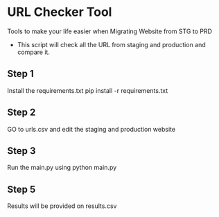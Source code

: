 # URL Checker Tool
Tools to make your life easier when Migrating Website from STG to PRD

- This script will check all the URL from staging and production and compare it.

## Step 1
Install the requirements.txt
pip install -r requirements.txt

## Step 2
GO to urls.csv and edit the staging and production website

## Step 3
Run the main.py using python main.py

## Step 5
Results will be provided on results.csv
